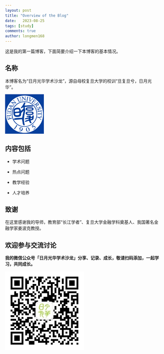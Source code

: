 ```yaml
---
layout: post
title: "Overview of the Blog"
date:   2023-08-25
tags: [study]
comments: true
author: longmen168
---
```


这是我的第一篇博客，下面简要介绍一下本博客的基本情况。

<!-- more -->

## 名称

本博客名为“日月光华学术沙龙”，源自母校复旦大学的校训“旦复旦兮，日月光华”。

![复旦大学LOGO](https://raw.githubusercontent.com/longmen168/longmen168.github.io/main/images/fudan-logo.png)

## 内容包括

- 学术问题

- 热点问题

- 教学经验

- 人才培养  

## 致谢

在这里感谢我的导师，教育部“长江学者”、复旦大学金融学科奠基人、我国著名金融学家姜波克教授。

## 欢迎参与交流讨论

**我的微信公众号「日月光华学术沙龙」分享、记录、成长，敬请扫码添加，一起学习，共同成长。**

![二维码](https://raw.githubusercontent.com/longmen168/longmen168.github.io/main/images/gongzhonghao.jpg)
